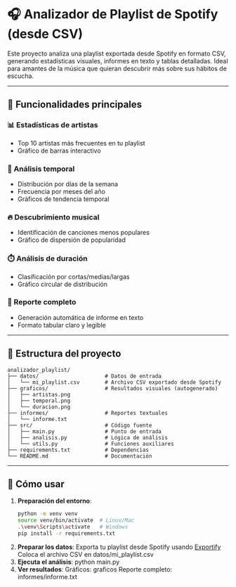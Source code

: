 # 🎧 Analizador de Playlist de Spotify (desde CSV)

Este proyecto analiza una playlist exportada desde Spotify en formato CSV, generando estadísticas visuales, informes en texto y tablas detalladas. Ideal para amantes de la música que quieran descubrir más sobre sus hábitos de escucha.

---

## 🧰 Funcionalidades principales

### 📊 Estadísticas de artistas
- Top 10 artistas más frecuentes en tu playlist
- Gráfico de barras interactivo

### 📅 Análisis temporal
- Distribución por días de la semana
- Frecuencia por meses del año
- Gráficos de tendencia temporal

### 🔥 Descubrimiento musical
- Identificación de canciones menos populares
- Gráfico de dispersión de popularidad

### ⏱️ Análisis de duración
- Clasificación por cortas/medias/largas
- Gráfico circular de distribución

### 📝 Reporte completo
- Generación automática de informe en texto
- Formato tabular claro y legible

---

## 📂 Estructura del proyecto
```
analizador_playlist/
├── datos/                     # Datos de entrada
│   └── mi_playlist.csv        # Archivo CSV exportado desde Spotify
├── graficos/                  # Resultados visuales (autogenerado)
│   ├── artistas.png
│   ├── temporal.png
│   └── duracion.png
├── informes/                  # Reportes textuales
│   └── informe.txt
├── src/                       # Código fuente
│   ├── main.py                # Punto de entrada
│   ├── analisis.py            # Lógica de análisis
│   └── utils.py               # Funciones auxiliares
├── requirements.txt           # Dependencias
└── README.md                  # Documentación
```

---

## 🚀 Cómo usar

1. **Preparación del entorno**:
   ```bash
   python -m venv venv
   source venv/bin/activate  # Linux/Mac
   .\venv\Scripts\activate   # Windows
   pip install -r requirements.txt
2. **Preparar los datos**:
    Exporta tu playlist desde Spotify usando <a href="https://exportify.net/" target="_blank">Exportify</a>
    Coloca el archivo CSV en datos/mi_playlist.csv  
3. **Ejecuta el análisis**:
    python main.py
4. **Ver resultados**:
    Gráficos: graficos
    Reporte completo: informes/informe.txt